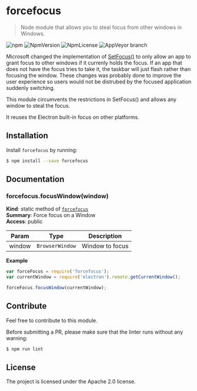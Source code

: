 <!-- Make sure you edit doc/README.hbs rather than README.md because the latter is auto-generated -->

forcefocus
=========

> Node module that allows you to steal focus from other windows in Windows.

![npm](https://img.shields.io/npm/dw/forcefocus.svg)
![NpmVersion](https://img.shields.io/npm/v/npm.svg)
![NpmLicense](https://img.shields.io/npm/l/forcefocus.svg)
![AppVeyor branch](https://img.shields.io/appveyor/ci/robinwassen/forcefocus/master.svg?logo=appveyor)


Microsoft changed the implementation of [SetFocus()](https://msdn.microsoft.com/en-us/library/windows/desktop/ms646312(v=vs.85).aspx) to only allow an app to grant focus to other windows if it currenly holds the focus. If an app that does not have the focus tries to take it, the taskbar will just flash rather than focusing the window. These changes was probably done to improve the user experience so users would not be distrubed by the focused application suddenly switching.

This module circumvents the restrictions in SetFocus() and allows any window to steal the focus.

It reuses the Electron built-in focus on other platforms.

Installation
------------

Install `forcefocus` by running:

```sh
$ npm install --save forcefocus
```

Documentation
-------------

<a name="module_forcefocus.focusWindow"></a>

### forcefocus.focusWindow(window)
**Kind**: static method of [<code>forcefocus</code>](#module_forcefocus)  
**Summary**: Force focus on a Window  
**Access**: public  

| Param | Type | Description |
| --- | --- | --- |
| window | <code>BrowserWindow</code> | Window to focus |

**Example**  
```js
var forceFocus = require('forcefocus');
var currentWindow = require('electron').remote.getCurrentWindow();

forceFocus.focusWindow(currentWindow);
```

Contribute
----------

Feel free to contribute to this module.

Before submitting a PR, please make sure that the linter runs without any warning:

```sh
$ npm run lint
```

License
-------

The project is licensed under the Apache 2.0 license.
